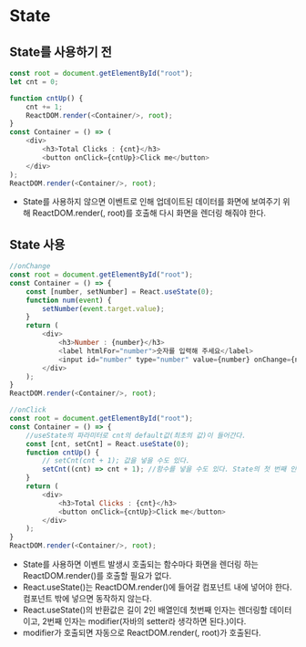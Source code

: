 # State
## State를 사용하기 전
```javascript
const root = document.getElementById("root");
let cnt = 0;

function cntUp() {
    cnt += 1;
    ReactDOM.render(<Container/>, root);
}
const Container = () => (
    <div>
        <h3>Total Clicks : {cnt}</h3>
        <button onClick={cntUp}>Click me</button>
    </div>
);
ReactDOM.render(<Container/>, root);
```
* State를 사용하지 않으면 이벤트로 인해 업데이트된 데이터를 화면에 보여주기 위해 ReactDOM.render(<Container/>, root)를 호출해 다시 화면을 렌더링 해줘야 한다.
## State 사용
```javascript
//onChange
const root = document.getElementById("root");
const Container = () => {
    const [number, setNumber] = React.useState(0);
    function num(event) {
        setNumber(event.target.value);
    }
    return (
        <div>
            <h3>Number : {number}</h3>
            <label htmlFor="number">숫자를 입력해 주세요</label>
            <input id="number" type="number" value={number} onChange={num}></input>
        </div>
    );   
}
ReactDOM.render(<Container/>, root);
```
```javascript
//onClick
const root = document.getElementById("root");
const Container = () => {
    //useState의 파라미터로 cnt의 default값(최초의 값)이 들어간다.
    const [cnt, setCnt] = React.useState(0);
    function cntUp() {
        // setCnt(cnt + 1); 값을 넣을 수도 있다.
        setCnt((cnt) => cnt + 1); //함수를 넣을 수도 있다. State의 첫 번째 인자값을 사용하는 경우 이 방법이 위의 방법보다 더 좋은 방법
    }
    return (
        <div>
            <h3>Total Clicks : {cnt}</h3>
            <button onClick={cntUp}>Click me</button>
        </div>
    );   
}
ReactDOM.render(<Container/>, root);
```
* State를 사용하면 이벤트 발생시 호출되는 함수마다 화면을 렌더링 하는 ReactDOM.render()를 호출할 필요가 없다.
* React.useState()는 ReactDOM.render()에 들어갈 컴포넌트 내에 넣어야 한다. 컴포넌트 밖에 넣으면 동작하지 않는다.
* React.useState()의 반환값은 길이 2인 배열인데 첫번째 인자는 렌더링할 데이터이고, 2번째 인자는 modifier(자바의 setter라 생각하면 된다.)이다.
* modifier가 호출되면 자동으로 ReactDOM.render(<Container/>, root)가 호출된다.